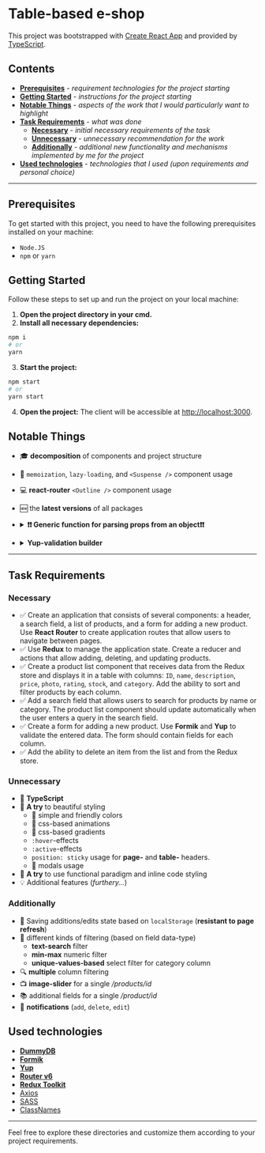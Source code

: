 # Table-based e-shop

This project was bootstrapped with [Create React App](https://github.com/facebook/create-react-app) and provided by [TypeScript](https://github.com/microsoft/TypeScript).

## Contents

- [**Prerequisites**](#prerequisites) - _requirement technologies for the project starting_
- [**Getting Started**](#getting-started) - _instructions for the project starting_
- [**Notable Things**](#notable-things) - _aspects of the work that I would particularly want to highlight_
- [**Task Requirements**](#task-requirements) - _what was done_
  - [**Necessary**](#necessary) - _initial necessary requirements of the task_
  - [**Unnecessary**](#unnecessary) - _unnecessary recommendation for the work_
  - [**Additionally**](#additionally) - _additional new functionality and mechanisms implemented by me for the project_
- [**Used technologies**](#used-technologies) - _technologies that I used (upon requirements and personal choice)_

----

## Prerequisites

To get started with this project, you need to have the following prerequisites installed on your machine:

- `Node.JS`
- `npm` or `yarn`

## Getting Started

Follow these steps to set up and run the project on your local machine:

1. **Open the project directory in your cmd.**
2. **Install all necessary dependencies:**

```bash
npm i
# or
yarn
```

3. **Start the project:**

```bash
npm start
# or
yarn start
```

4. **Open the project:**
The client will be accessible at <http://localhost:3000>.

## Notable Things

- :mortar_board: **decomposition** of components and project structure
- :memo: `memoization`, `lazy-loading`, and `<Suspense />` component usage
- :computer: **react-router** `<Outline />` component usage
- :new: the **latest versions** of all packages
- <details>
    <summary><b>&#10071;&#10071; Generic function for parsing props from an object&#10071;&#10071;</b></summary>

  - [Function](https://github.com/DaniilGergerta/tt-table/blob/main/src/controller/utils/helpers/index.ts#L30):

    ```typescript
        export const parseProps = <T extends object, C = PropType<T>>(
            items: T[],
            props: (keyof T)[]
        ) =>
            items.reduce(
                (acc: TransposedValues<T, C>, item: T) => ({
                    ...acc,
                    ...props.reduce(
                        (props, prop) => ({
                            ...props,
                            [prop]: [...(props[prop] as C[]), item[prop]],
                        }),
                        acc
                    ),
                }),
                Object.fromEntries(
                    props.map((prop) => [prop, [] as C[]])
                ) as TransposedValues<T, C>
            );
    ```

  - [Additional types](https://github.com/DaniilGergerta/tt-table/blob/main/src/controller/types/index.ts#L3):

    ```typescript
        export type PropType<T extends object> = T[keyof T];

        export type TransposedValues<T extends object, C = PropType<T>> = {
            [key in keyof T]?: C[];
        };

        export type NumericKeys<T> = {
            [K in keyof T]: T[K] extends number ? K : never;
        }[keyof T];
    ```

  - [Usage example](https://github.com/DaniilGergerta/tt-table/blob/main/src/view/components/ProductsTable/index.tsx#L51):

    ```typescript
        useEffect(() => {
            const {
                price = [],
                stock = [],
                rating = [],
            } = parseProps<IProduct>(products, ['price', 'stock', 'rating']);

            setMarginProductsValues({
                minPrice: Math.min(...(price as number[])),
                maxPrice: Math.max(...(price as number[])),
                minStock: Math.min(...(stock as number[])),
                maxStock: Math.max(...(stock as number[])),
                minRating: Math.min(...(rating as number[])),
                maxRating: Math.max(...(rating as number[])),
            });
        }, [products]);
    ```

</details>

- <details>
    <summary><b>Yup-validation builder</b></summary>

  - [Function](https://github.com/DaniilGergerta/tt-table/blob/main/src/controller/utils/helpers/index.ts#L69):

    ```typescript
        export const validationSchema = Yup.object().shape({
            title: Yup.string().required('Name is required'),
            description: Yup.string(),
            price: Yup.number()
                .positive('Price should be positive number')
                .typeError('Must be a number')
                .required('Price is required'),
            thumbnail: Yup.string().matches(
                new RegExp(
                    '^(?!mailto:)(?:(?:http|https|ftp)://)(?:\\S+(?::\\S*)?@)?(?:(?:(?:[1-9]\\d?|1\\d\\d|2[01]\\d|22[0-3])(?:\\.(?:1?\\d{1,2}|2[0-4]\\d|25[0-5])){2}(?:\\.(?:[0-9]\\d?|1\\d\\d|2[0-4]\\d|25[0-4]))|(?:(?:[a-z\\u00a1-\\uffff0-9]+-?)*[a-z\\u00a1-\\uffff0-9]+)(?:\\.(?:[a-z\\u00a1-\\uffff0-9]+-?)*[a-z\\u00a1-\\uffff0-9]+)*(?:\\.(?:[a-z\\u00a1-\\uffff]{2,})))|localhost)(?::\\d{2,5})?(?:(/|\\?|#)[^\\s]*)?$',
                    'i'
                ),
                'Enter valid URL for photo!'
            ),
            rating: Yup.number()
                .positive()
                .min(0, 'Min rating 0')
                .max(5, 'Max rating 5')
                .typeError('Must be a number')
                .required('Rating is required'),
            stock: Yup.number()
                .positive('Must be a positive number')
                .integer('Must be an integer number')
                .required('Stock is required'),
            category: Yup.string().required('Category is required'),
        });
    ```

  - [Usage example](https://github.com/DaniilGergerta/tt-table/blob/main/src/view/components/AddModal/index.tsx#L37):

    ```typescript
        const formik = useFormik<Partial<IProduct>>({
            initialValues: savedLocalStorageValues,
            validationSchema,
            onSubmit: (values, { resetForm }) => {
                dispatch(
                    addProduct({
                        ...values,
                        id: Math.max(...products.map((product) => product.id)) + 1,
                        price: +values.price!,
                        rating: +values.rating!,
                        stock: +values.stock!,
                    })
                );
                resetForm();
                handleClose();
            },
        });
    ```

</details>

----

## Task Requirements

### Necessary

- :white_check_mark: Create an application that consists of several components: a header, a search field, a list of products, and a form for adding a new product. Use **React Router** to create application routes that allow users to navigate between pages.
- :white_check_mark: Use **Redux** to manage the application state. Create a reducer and actions that allow adding, deleting, and updating products.
- :white_check_mark: Create a product list component that receives data from the Redux store and displays it in a table with columns: `ID`, `name`, `description`, `price`, `photo`, `rating`, `stock`, and `category`. Add the ability to sort and filter products by each column.
- :white_check_mark: Add a search field that allows users to search for products by name or category. The product list component should update automatically when the user enters a query in the search field.
- :white_check_mark: Create a form for adding a new product. Use **Formik** and **Yup** to validate the entered data. The form should contain fields for each column.
- :white_check_mark: Add the ability to delete an item from the list and from the Redux store.

### Unnecessary

- :lock_with_ink_pen: **TypeScript**
- :gem: **A try** to beautiful styling
  - :sunrise: simple and friendly colors
  - :rotating_light: css-based animations
  - :rainbow: css-based gradients
  - `:hover`-effects
  - `:active`-effects
  - `position: sticky` usage for **page-** and **table-** headers.
  - :page_facing_up: modals usage
- :rocket: **A try** to use functional paradigm and inline code styling
- :bulb: Additional features (_furthery..._)

### Additionally

- :pushpin: Saving additions/edits state based on `localStorage` (**resistant to page refresh**)
- :pencil: different kinds of filtering (based on field data-type)
  - **text-search** filter
  - **min-max** numeric filter
  - **unique-values-based** select filter for category column
- :mag: **multiple** column filtering
- :tv: **image-slider** for a single _/products/id_
- :books: additional fields for a single _/product/id_
- :rotating_light: **notifications** (`add`, `delete`, `edit`)

## Used technologies

- [**DummyDB**](https://dummyjson.com)
- [**Formik**](https://formik.org)
- [**Yup**](https://github.com/jquense/yup)
- [**Router v6**](https://reactrouter.com/en/main)
- [**Redux Toolkit**](https://redux-toolkit.js.org)
- [Axios](https://github.com/axios/axios)
- [SASS](https://github.com/sass/sass)
- [ClassNames](https://github.com/JedWatson/classnames)

----
Feel free to explore these directories and customize them according to your project requirements.
